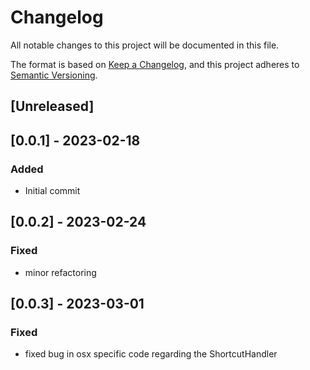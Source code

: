# Changelog
All notable changes to this project will be documented in this file.

The format is based on [Keep a Changelog](https://keepachangelog.com/en/1.0.0/),
and this project adheres to [Semantic Versioning](https://semver.org/spec/v2.0.0.html).

## [Unreleased]

## [0.0.1] - 2023-02-18
### Added
- Initial commit

## [0.0.2] - 2023-02-24
### Fixed
- minor refactoring

## [0.0.3] - 2023-03-01
### Fixed
- fixed bug in osx specific code regarding the ShortcutHandler